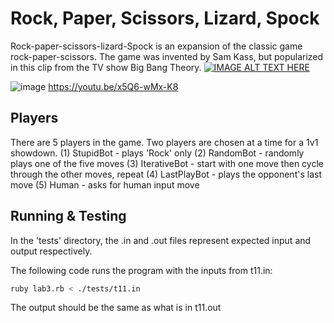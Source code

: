 # Rock, Paper, Scissors, Lizard, Spock
Rock-paper-scissors-lizard-Spock is an expansion of the classic game rock-paper-scissors. The game was invented by Sam Kass, but popularized in this clip from the TV show Big Bang Theory.
[![IMAGE ALT TEXT HERE](https://img.youtube.com/vi/x5Q6-wMx-K8/0.jpg)](https://www.youtube.com/watch?v=x5Q6-wMx-K8)

![image](https://github.com/jquach-law/RPSLS/assets/77076894/805769ac-f961-4ffe-a1b3-4e5bff2e6f89)
https://youtu.be/x5Q6-wMx-K8

## Players
There are 5 players in the game. Two players are chosen at a time for a 1v1 showdown.
(1) StupidBot - plays 'Rock' only
(2) RandomBot - randomly plays one of the five moves
(3) IterativeBot - start with one move then cycle through the other moves, repeat
(4) LastPlayBot - plays the opponent's last move
(5) Human - asks for human input move

## Running & Testing
In the 'tests' directory, the .in and .out files represent expected input and output respectively.

The following code runs the program with the inputs from t11.in:
```bash
ruby lab3.rb < ./tests/t11.in
```
The output should be the same as what is in t11.out

